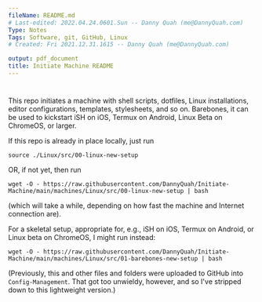 ```yaml
---
fileName: README.md
# Last-edited: 2022.04.24.0601.Sun -- Danny Quah (me@DannyQuah.com)
Type: Notes
Tags: Software, git, GitHub, Linux
# Created: Fri 2021.12.31.1615 -- Danny Quah (me@DannyQuah.com)

output: pdf_document
title: Initiate Machine README
---
```

# 
This repo initiates a machine with shell scripts, dotfiles, Linux installations, editor configurations, templates, stylesheets, and so on.  Barebones, it can be used to kickstart iSH on iOS, Termux on Android, Linux Beta on ChromeOS, or larger.  

If this repo is already in place locally, just run  

```
source ./Linux/src/00-linux-new-setup
```

OR, if not yet, then run  

```
wget -O - https://raw.githubusercontent.com/DannyQuah/Initiate-Machine/main/machines/Linux/src/00-linux-new-setup | bash
```

(which will take a while, depending on how fast the machine and Internet connection are).  

For a skeletal setup, appropriate for, e.g., iSH on iOS, Termux on Android, or Linux beta on ChromeOS, I might run instead:

```
wget -O - https://raw.githubusercontent.com/DannyQuah/Initiate-Machine/main/machines/Linux/src/01-barebones-new-setup | bash
```

(Previously, this and other files and folders were uploaded to GitHub into `Config-Management`.  That got too unwieldy, however, and so I've stripped down to this lightweight version.)  

<!---
   Invisible section: README.md
-->

